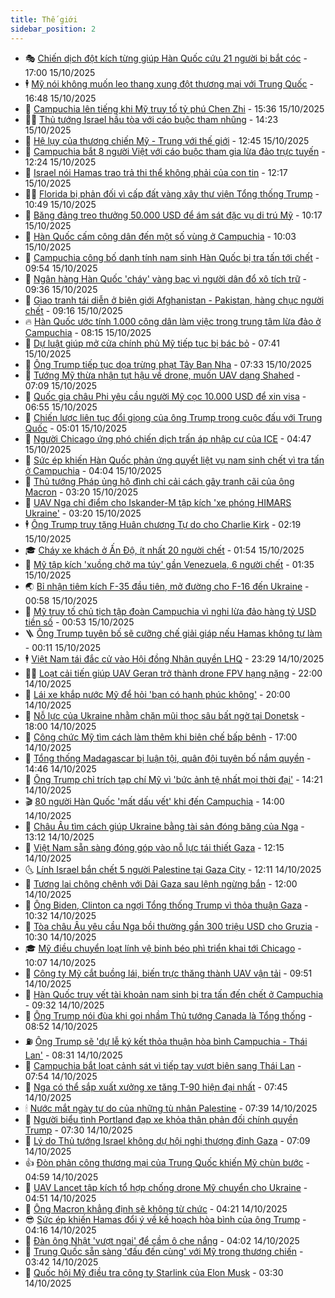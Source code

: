 ```yaml
---
title: Thế giới
sidebar_position: 2
---
```


<!-- vnexpress-the-gioi:START -->
- 🎭 [Chiến dịch đột kích từng giúp Hàn Quốc cứu 21 người bị bắt cóc](https://vnexpress.net/chien-dich-dot-kich-tung-giup-han-quoc-cuu-21-nguoi-bi-bat-coc-4951474.html) - 17:00 15/10/2025
- 🕴 [Mỹ nói không muốn leo thang xung đột thương mại với Trung Quốc](https://vnexpress.net/my-noi-khong-muon-leo-thang-xung-dot-thuong-mai-voi-trung-quoc-4951910.html) - 16:48 15/10/2025
- 🤭 [Campuchia lên tiếng khi Mỹ truy tố tỷ phú Chen Zhi](https://vnexpress.net/campuchia-len-tieng-khi-my-truy-to-ty-phu-chen-zhi-4951897.html) - 15:36 15/10/2025
- 🧑‍💻 [Thủ tướng Israel hầu tòa với cáo buộc tham nhũng](https://vnexpress.net/thu-tuong-israel-hau-toa-voi-cao-buoc-tham-nhung-4951879.html) - 14:23 15/10/2025
- 🦏 [Hệ lụy của thương chiến Mỹ - Trung với thế giới](https://vnexpress.net/he-luy-cua-thuong-chien-my-trung-voi-the-gioi-4951458.html) - 12:45 15/10/2025
- 🦒 [Campuchia bắt 8 người Việt với cáo buộc tham gia lừa đảo trực tuyến](https://vnexpress.net/campuchia-bat-8-nguoi-viet-voi-cao-buoc-tham-gia-lua-dao-truc-tuyen-4951811.html) - 12:24 15/10/2025
- 🌈 [Israel nói Hamas trao trả thi thể không phải của con tin](https://vnexpress.net/israel-noi-hamas-trao-tra-thi-the-khong-phai-cua-con-tin-4951857.html) - 12:17 15/10/2025
- 🧑‍🏫 [Florida bị phản đối vì cấp đất vàng xây thư viện Tổng thống Trump](https://vnexpress.net/florida-bi-phan-doi-vi-cap-dat-vang-xay-thu-vien-tong-thong-trump-4951484.html) - 10:49 15/10/2025
- 🐲 [Băng đảng treo thưởng 50.000 USD để ám sát đặc vụ di trú Mỹ](https://vnexpress.net/bang-dang-treo-thuong-50-000-usd-de-am-sat-dac-vu-di-tru-my-4951758.html) - 10:17 15/10/2025
- 🦒 [Hàn Quốc cấm công dân đến một số vùng ở Campuchia](https://vnexpress.net/han-quoc-cam-cong-dan-den-mot-so-vung-o-campuchia-4951806.html) - 10:03 15/10/2025
- 🐻 [Campuchia công bố danh tính nam sinh Hàn Quốc bị tra tấn tới chết](https://vnexpress.net/campuchia-cong-bo-danh-tinh-nam-sinh-han-quoc-bi-tra-tan-toi-chet-4951728.html) - 09:54 15/10/2025
- 🚀 [Ngân hàng Hàn Quốc &#39;cháy&#39; vàng bạc vì người dân đổ xô tích trữ](https://vnexpress.net/ngan-hang-han-quoc-chay-vang-bac-vi-nguoi-dan-do-xo-tich-tru-4951748.html) - 09:36 15/10/2025
- 🥰 [Giao tranh tái diễn ở biên giới Afghanistan - Pakistan, hàng chục người chết](https://vnexpress.net/giao-tranh-tai-dien-o-bien-gioi-afghanistan-pakistan-hang-chuc-nguoi-chet-4951721.html) - 09:16 15/10/2025
- 🔥 [Hàn Quốc ước tính 1.000 công dân làm việc trong trung tâm lừa đảo ở Campuchia](https://vnexpress.net/han-quoc-uoc-tinh-1-000-cong-dan-lam-viec-trong-trung-tam-lua-dao-o-campuchia-4951697.html) - 08:15 15/10/2025
- 🥳 [Dự luật giúp mở cửa chính phủ Mỹ tiếp tục bị bác bỏ](https://vnexpress.net/du-luat-giup-mo-cua-chinh-phu-my-tiep-tuc-bi-bac-bo-4951652.html) - 07:41 15/10/2025
- 💼 [Ông Trump tiếp tục dọa trừng phạt Tây Ban Nha](https://vnexpress.net/ong-trump-tiep-tuc-doa-trung-phat-tay-ban-nha-4951650.html) - 07:33 15/10/2025
- 🤡 [Tướng Mỹ thừa nhận tụt hậu về drone, muốn UAV dạng Shahed](https://vnexpress.net/tuong-my-thua-nhan-tut-hau-ve-drone-muon-uav-dang-shahed-4951588.html) - 07:09 15/10/2025
- 🌁 [Quốc gia châu Phi yêu cầu người Mỹ cọc 10.000 USD để xin visa](https://vnexpress.net/quoc-gia-chau-phi-yeu-cau-nguoi-my-coc-10-000-usd-de-xin-visa-4951550.html) - 06:55 15/10/2025
- 🤩 [Chiến lược liên tục đổi giọng của ông Trump trong cuộc đấu với Trung Quốc](https://vnexpress.net/chien-luoc-lien-tuc-doi-giong-cua-ong-trump-trong-cuoc-dau-voi-trung-quoc-4951470.html) - 05:01 15/10/2025
- 🎉 [Người Chicago ứng phó chiến dịch trấn áp nhập cư của ICE](https://vnexpress.net/nguoi-chicago-ung-pho-chien-dich-tran-ap-nhap-cu-cua-ice-4951514.html) - 04:47 15/10/2025
- 🎉 [Sức ép khiến Hàn Quốc phản ứng quyết liệt vụ nam sinh chết vì tra tấn ở Campuchia](https://vnexpress.net/suc-ep-khien-han-quoc-phan-ung-quyet-liet-vu-nam-sinh-chet-vi-tra-tan-o-campuchia-4951505.html) - 04:04 15/10/2025
- 🌁 [Thủ tướng Pháp ủng hộ đình chỉ cải cách gây tranh cãi của ông Macron](https://vnexpress.net/thu-tuong-phap-ung-ho-dinh-chi-cai-cach-gay-tranh-cai-cua-ong-macron-4951503.html) - 03:20 15/10/2025
- 🌊 [UAV Nga chỉ điểm cho Iskander-M tập kích &#39;xe phóng HIMARS Ukraine&#39;](https://vnexpress.net/uav-nga-chi-diem-cho-iskander-m-tap-kich-xe-phong-himars-ukraine-4951510.html) - 03:20 15/10/2025
- 🕴 [Ông Trump truy tặng Huân chương Tự do cho Charlie Kirk](https://vnexpress.net/ong-trump-truy-tang-huan-chuong-tu-do-cho-charlie-kirk-4951478.html) - 02:19 15/10/2025
- 🎓 [Cháy xe khách ở Ấn Độ, ít nhất 20 người chết](https://vnexpress.net/chay-xe-khach-o-an-do-it-nhat-20-nguoi-chet-4951461.html) - 01:54 15/10/2025
- 🦩 [Mỹ tập kích &#39;xuồng chở ma túy&#39; gần Venezuela, 6 người chết](https://vnexpress.net/my-tap-kich-xuong-cho-ma-tuy-gan-venezuela-6-nguoi-chet-4951466.html) - 01:35 15/10/2025
- 🌏 [Bỉ nhận tiêm kích F-35 đầu tiên, mở đường cho F-16 đến Ukraine](https://vnexpress.net/bi-nhan-tiem-kich-f-35-dau-tien-mo-duong-cho-f-16-den-ukraine-4951265.html) - 00:58 15/10/2025
- 🌋 [Mỹ truy tố chủ tịch tập đoàn Campuchia vì nghi lừa đảo hàng tỷ USD tiền số](https://vnexpress.net/my-truy-to-chu-tich-tap-doan-campuchia-vi-nghi-lua-dao-hang-ty-usd-tien-so-4951451.html) - 00:53 15/10/2025
- 🪜 [Ông Trump tuyên bố sẽ cưỡng chế giải giáp nếu Hamas không tự làm](https://vnexpress.net/ong-trump-tuyen-bo-se-cuong-che-giai-giap-neu-hamas-khong-tu-lam-4951449.html) - 00:11 15/10/2025
- 🕴 [Việt Nam tái đắc cử vào Hội đồng Nhân quyền LHQ](https://vnexpress.net/viet-nam-tai-dac-cu-vao-hoi-dong-nhan-quyen-lhq-4951446.html) - 23:29 14/10/2025
- 🧑‍🏫 [Loạt cải tiến giúp UAV Geran trở thành drone FPV hạng nặng](https://vnexpress.net/loat-cai-tien-giup-uav-geran-tro-thanh-drone-fpv-hang-nang-4951142.html) - 22:00 14/10/2025
- 🌮 [Lái xe khắp nước Mỹ để hỏi &#39;bạn có hạnh phúc không&#39;](https://vnexpress.net/lai-xe-khap-nuoc-my-de-hoi-ban-co-hanh-phuc-khong-4951287.html) - 20:00 14/10/2025
- 🚦 [Nỗ lực của Ukraine nhằm chặn mũi thọc sâu bất ngờ tại Donetsk](https://vnexpress.net/no-luc-cua-ukraine-nham-chan-mui-thoc-sau-bat-ngo-tai-donetsk-4950623.html) - 18:00 14/10/2025
- 💫 [Công chức Mỹ tìm cách làm thêm khi biên chế bấp bênh](https://vnexpress.net/cong-chuc-my-tim-cach-lam-them-khi-bien-che-bap-benh-4950977.html) - 17:00 14/10/2025
- 🤡 [Tổng thống Madagascar bị luận tội, quân đội tuyên bố nắm quyền](https://vnexpress.net/tong-thong-madagascar-bi-luan-toi-quan-doi-tuyen-bo-nam-quyen-4951413.html) - 14:46 14/10/2025
- 🦣 [Ông Trump chỉ trích tạp chí Mỹ vì &#39;bức ảnh tệ nhất mọi thời đại&#39;](https://vnexpress.net/ong-trump-chi-trich-tap-chi-my-vi-buc-anh-te-nhat-moi-thoi-dai-4951392.html) - 14:21 14/10/2025
- 🎬 [80 người Hàn Quốc &#39;mất dấu vết&#39; khi đến Campuchia](https://vnexpress.net/80-nguoi-han-quoc-mat-dau-vet-khi-den-campuchia-4951334.html) - 14:00 14/10/2025
- 🎉 [Châu Âu tìm cách giúp Ukraine bằng tài sản đóng băng của Nga](https://vnexpress.net/chau-au-tim-cach-giup-ukraine-bang-tai-san-dong-bang-cua-nga-4946498.html) - 13:12 14/10/2025
- 🎡 [Việt Nam sẵn sàng đóng góp vào nỗ lực tái thiết Gaza](https://vnexpress.net/viet-nam-san-sang-dong-gop-vao-no-luc-tai-thiet-gaza-4951385.html) - 12:15 14/10/2025
- 🌜 [Lính Israel bắn chết 5 người Palestine tại Gaza City](https://vnexpress.net/linh-israel-ban-chet-5-nguoi-palestine-tai-gaza-city-4951375.html) - 12:11 14/10/2025
- 🎡 [Tương lai chông chênh với Dải Gaza sau lệnh ngừng bắn](https://vnexpress.net/tuong-lai-chong-chenh-voi-dai-gaza-sau-lenh-ngung-ban-4950972.html) - 12:00 14/10/2025
- 🤗 [Ông Biden, Clinton ca ngợi Tổng thống Trump vì thỏa thuận Gaza](https://vnexpress.net/ong-biden-clinton-ca-ngoi-tong-thong-trump-vi-thoa-thuan-gaza-4951246.html) - 10:32 14/10/2025
- 🦩 [Tòa châu Âu yêu cầu Nga bồi thường gần 300 triệu USD cho Gruzia](https://vnexpress.net/toa-chau-au-yeu-cau-nga-boi-thuong-gan-300-trieu-usd-cho-gruzia-4951308.html) - 10:30 14/10/2025
- 🎓 [Mỹ điều chuyển loạt lính vệ binh béo phì triển khai tới Chicago](https://vnexpress.net/my-dieu-chuyen-loat-linh-ve-binh-beo-phi-trien-khai-toi-chicago-4951329.html) - 10:07 14/10/2025
- 🌁 [Công ty Mỹ cắt buồng lái, biến trực thăng thành UAV vận tải](https://vnexpress.net/cong-ty-my-cat-buong-lai-bien-truc-thang-thanh-uav-van-tai-4951236.html) - 09:51 14/10/2025
- 🤩 [Hàn Quốc truy vết tài khoản nam sinh bị tra tấn đến chết ở Campuchia](https://vnexpress.net/han-quoc-truy-vet-tai-khoan-nam-sinh-bi-tra-tan-den-chet-o-campuchia-4951228.html) - 09:32 14/10/2025
- 👹 [Ông Trump nói đùa khi gọi nhầm Thủ tướng Canada là Tổng thống](https://vnexpress.net/ong-trump-noi-dua-khi-goi-nham-thu-tuong-canada-la-tong-thong-4951250.html) - 08:52 14/10/2025
- ⛽️ [Ông Trump sẽ &#39;dự lễ ký kết thỏa thuận hòa bình Campuchia - Thái Lan&#39;](https://vnexpress.net/ong-trump-se-du-le-ky-ket-thoa-thuan-hoa-binh-campuchia-thai-lan-4951186.html) - 08:31 14/10/2025
- 🚀 [Campuchia bắt loạt cảnh sát vì tiếp tay vượt biên sang Thái Lan](https://vnexpress.net/campuchia-bat-loat-canh-sat-vi-tiep-tay-vuot-bien-sang-thai-lan-4951117.html) - 07:54 14/10/2025
- 🎡 [Nga có thể sắp xuất xưởng xe tăng T-90 hiện đại nhất](https://vnexpress.net/nga-co-the-sap-xuat-xuong-xe-tang-t-90-hien-dai-nhat-4951122.html) - 07:45 14/10/2025
- 🕯 [Nước mắt ngày tự do của những tù nhân Palestine](https://vnexpress.net/nuoc-mat-ngay-tu-do-cua-nhung-tu-nhan-palestine-4951094.html) - 07:39 14/10/2025
- 🐻 [Người biểu tình Portland đạp xe khỏa thân phản đối chính quyền Trump](https://vnexpress.net/nguoi-bieu-tinh-portland-dap-xe-khoa-than-phan-doi-chinh-quyen-trump-4951152.html) - 07:30 14/10/2025
- 🚦 [Lý do Thủ tướng Israel không dự hội nghị thượng đỉnh Gaza](https://vnexpress.net/ly-do-thu-tuong-israel-khong-du-hoi-nghi-thuong-dinh-gaza-4951153.html) - 07:09 14/10/2025
- 👍 [Đòn phản công thương mại của Trung Quốc khiến Mỹ chùn bước](https://vnexpress.net/don-phan-cong-thuong-mai-cua-trung-quoc-khien-my-chun-buoc-4950934.html) - 04:59 14/10/2025
- 🚀 [UAV Lancet tập kích tổ hợp chống drone Mỹ chuyển cho Ukraine](https://vnexpress.net/uav-lancet-tap-kich-to-hop-chong-drone-my-chuyen-cho-ukraine-4951073.html) - 04:51 14/10/2025
- 🌮 [Ông Macron khẳng định sẽ không từ chức](https://vnexpress.net/ong-macron-khang-dinh-se-khong-tu-chuc-4951045.html) - 04:21 14/10/2025
- 😎 [Sức ép khiến Hamas đổi ý về kế hoạch hòa bình của ông Trump](https://vnexpress.net/suc-ep-khien-hamas-doi-y-ve-ke-hoach-hoa-binh-cua-ong-trump-4950835.html) - 04:16 14/10/2025
- 🐲 [Đàn ông Nhật &#39;vượt ngại&#39; để cầm ô che nắng](https://vnexpress.net/dan-ong-nhat-vuot-ngai-de-cam-o-che-nang-4951083.html) - 04:02 14/10/2025
- 💫 [Trung Quốc sẵn sàng &#39;đấu đến cùng&#39; với Mỹ trong thương chiến](https://vnexpress.net/trung-quoc-san-sang-dau-den-cung-voi-my-trong-thuong-chien-4951065.html) - 03:42 14/10/2025
- 👀 [Quốc hội Mỹ điều tra công ty Starlink của Elon Musk](https://vnexpress.net/quoc-hoi-my-dieu-tra-cong-ty-starlink-cua-elon-musk-4951011.html) - 03:30 14/10/2025<!-- vnexpress-the-gioi:END -->